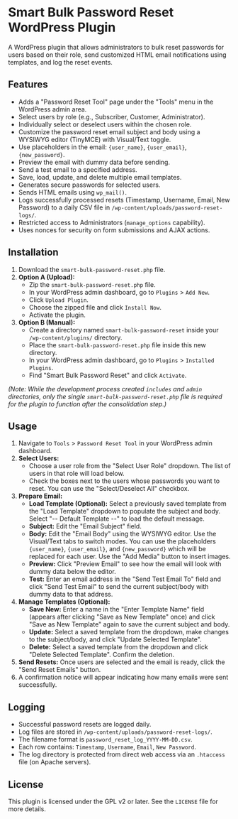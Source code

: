 # Smart Bulk Password Reset WordPress Plugin

A WordPress plugin that allows administrators to bulk reset passwords for users based on their role, send customized HTML email notifications using templates, and log the reset events.

## Features

*   Adds a "Password Reset Tool" page under the "Tools" menu in the WordPress admin area.
*   Select users by role (e.g., Subscriber, Customer, Administrator).
*   Individually select or deselect users within the chosen role.
*   Customize the password reset email subject and body using a WYSIWYG editor (TinyMCE) with Visual/Text toggle.
*   Use placeholders in the email: `{user_name}`, `{user_email}`, `{new_password}`.
*   Preview the email with dummy data before sending.
*   Send a test email to a specified address.
*   Save, load, update, and delete multiple email templates.
*   Generates secure passwords for selected users.
*   Sends HTML emails using `wp_mail()`.
*   Logs successfully processed resets (Timestamp, Username, Email, New Password) to a daily CSV file in `/wp-content/uploads/password-reset-logs/`.
*   Restricted access to Administrators (`manage_options` capability).
*   Uses nonces for security on form submissions and AJAX actions.

## Installation

1.  Download the `smart-bulk-password-reset.php` file.
2.  **Option A (Upload):**
    *   Zip the `smart-bulk-password-reset.php` file.
    *   In your WordPress admin dashboard, go to `Plugins` > `Add New`.
    *   Click `Upload Plugin`.
    *   Choose the zipped file and click `Install Now`.
    *   Activate the plugin.
3.  **Option B (Manual):**
    *   Create a directory named `smart-bulk-password-reset` inside your `/wp-content/plugins/` directory.
    *   Place the `smart-bulk-password-reset.php` file inside this new directory.
    *   In your WordPress admin dashboard, go to `Plugins` > `Installed Plugins`.
    *   Find "Smart Bulk Password Reset" and click `Activate`.

*(Note: While the development process created `includes` and `admin` directories, only the single `smart-bulk-password-reset.php` file is required for the plugin to function after the consolidation step.)*

## Usage

1.  Navigate to `Tools` > `Password Reset Tool` in your WordPress admin dashboard.
2.  **Select Users:**
    *   Choose a user role from the "Select User Role" dropdown. The list of users in that role will load below.
    *   Check the boxes next to the users whose passwords you want to reset. You can use the "Select/Deselect All" checkbox.
3.  **Prepare Email:**
    *   **Load Template (Optional):** Select a previously saved template from the "Load Template" dropdown to populate the subject and body. Select "-- Default Template --" to load the default message.
    *   **Subject:** Edit the "Email Subject" field.
    *   **Body:** Edit the "Email Body" using the WYSIWYG editor. Use the Visual/Text tabs to switch modes. You can use the placeholders `{user_name}`, `{user_email}`, and `{new_password}` which will be replaced for each user. Use the "Add Media" button to insert images.
    *   **Preview:** Click "Preview Email" to see how the email will look with dummy data below the editor.
    *   **Test:** Enter an email address in the "Send Test Email To" field and click "Send Test Email" to send the current subject/body with dummy data to that address.
4.  **Manage Templates (Optional):**
    *   **Save New:** Enter a name in the "Enter Template Name" field (appears after clicking "Save as New Template" once) and click "Save as New Template" again to save the current subject and body.
    *   **Update:** Select a saved template from the dropdown, make changes to the subject/body, and click "Update Selected Template".
    *   **Delete:** Select a saved template from the dropdown and click "Delete Selected Template". Confirm the deletion.
5.  **Send Resets:** Once users are selected and the email is ready, click the "Send Reset Emails" button.
6.  A confirmation notice will appear indicating how many emails were sent successfully.

## Logging

*   Successful password resets are logged daily.
*   Log files are stored in `/wp-content/uploads/password-reset-logs/`.
*   The filename format is `password_reset_log_YYYY-MM-DD.csv`.
*   Each row contains: `Timestamp`, `Username`, `Email`, `New Password`.
*   The log directory is protected from direct web access via an `.htaccess` file (on Apache servers).

## License

This plugin is licensed under the GPL v2 or later. See the `LICENSE` file for more details.
